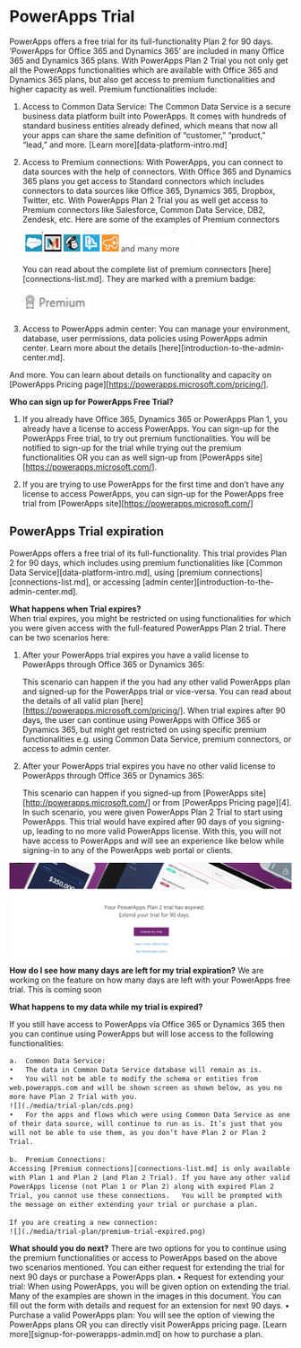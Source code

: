 <properties
	pageTitle="PowerApps Trial | Microsoft PowerApps"
	description="PowerApps trial sign-up and expiration"
	services=""
	suite="powerapps"
	documentationCenter="na"
	authors="aftowen"
	manager="anneta"
	editor=""
	tags=""/>

<tags
   ms.service="powerapps"
   ms.devlang="na"
   ms.topic="article"
   ms.tgt_pltfrm="na"
   ms.workload="na"
   ms.date="04/18/2017"
   ms.author="anneta"/>

# PowerApps Trial #
PowerApps offers a free trial for its full-functionality Plan 2 for 90 days. ‘PowerApps for Office 365 and Dynamics 365’ are included in many Office 365 and Dynamics 365 plans. With PowerApps Plan 2 Trial you not only get all the PowerApps functionalities which are available with Office 365 and Dynamics 365 plans, but also get access to premium functionalities and higher capacity as well. Premium functionalities include:

1. Access to Common Data Service: The Common Data Service is a secure business data platform built into PowerApps. It comes with hundreds of standard business entities already defined, which means that now all your apps can share the same definition of “customer,” “product,” “lead,” and more. [Learn more][data-platform-intro.md]

2. Access to Premium connections: With PowerApps, you can connect to data sources with the help of connectors. With Office 365 and Dynamics 365 plans you get access to Standard connectors which includes connectors to data sources like Office 365, Dynamics 365, Dropbox, Twitter, etc. With PowerApps Plan 2 Trial you as well get access to Premium connectors like Salesforce, Common Data Service, DB2, Zendesk, etc.
Here are some of the examples of Premium connectors

	![](./media/trial-plan/premium-connectors.png)

	You can read about the complete list of premium connectors [here][connections-list.md]. They are marked with a premium badge:

	![](./media/trial-plan/premium-badge.png)

3. Access to PowerApps admin center:  You can manage your environment, database, user permissions, data policies using PowerApps admin center. Learn more about the details [here][introduction-to-the-admin-center.md].

And more. You can learn about details on functionality and capacity on [PowerApps Pricing page][https://powerapps.microsoft.com/pricing/].

**Who can sign up for PowerApps Free Trial?**
1.	If you already have Office 365, Dynamics 365 or PowerApps Plan 1, you already have a license to access PowerApps. You can sign-up for the PowerApps Free trial, to try out premium functionalities. You will be notified to sign-up for the trial while trying out the premium functionalities OR you can as well sign-up from [PowerApps site][https://powerapps.microsoft.com/].

2.	If you are trying to use PowerApps for the first time and don’t have any license to access PowerApps, you can sign-up for the PowerApps free trial from [PowerApps site][https://powerapps.microsoft.com/]

## PowerApps Trial expiration ##
PowerApps offers a free trial of its full-functionality. This trial provides Plan 2 for 90 days, which includes using premium functionalities like [Common Data Service][data-platform-intro.md], using [premium connections][connections-list.md], or accessing [admin center][introduction-to-the-admin-center.md].

**What happens when Trial expires?**  
When trial expires, you might be restricted on using functionalities for which you were given access with the full-featured PowerApps Plan 2 trial. There can be two scenarios here:

1. After your PowerApps trial expires you have a valid license to PowerApps through Office 365 or Dynamics 365:

	This scenario can happen if the you had any other valid PowerApps plan and signed-up for the PowerApps trial or vice-versa. You can read about the details of all valid plan [here][https://powerapps.microsoft.com/pricing/]. When trial expires after 90 days, the user can continue using PowerApps with Office 365 or Dynamics 365,  but might get restricted on using specific premium functionalities e.g. using Common Data Service, premium connectors, or access to admin center.

2. After your PowerApps trial expires you have no other valid license to PowerApps through Office 365 or Dynamics 365:

	This scenario can happen if you signed-up from [PowerApps site][http://powerapps.microsoft.com/] or from [PowerApps Pricing page][4]. In such scenario, you were given PowerApps Plan 2 Trial to start using PowerApps. This trial would have expired after 90 days of you signing-up, leading to no more valid PowerApps license. With this, you will not have access to PowerApps and will see an experience like below while signing-in to any of the PowerApps web portal or clients.

![](./media/trial-plan/extend-screen.png)

**How do I see how many days are left for my trial expiration?**
We are working on the feature on how many days are left with your PowerApps free trial. This is coming soon

**What happens to my data while my trial is expired?**

If you still have access to PowerApps via Office 365 or Dynamics 365 then you can continue using PowerApps but will lose access to the following functionalities:

	a.	Common Data Service:
	•	The data in Common Data Service database will remain as is.
	•	You will not be able to modify the schema or entities from web.powerapps.com and will be shown screen as shown below, as you no more have Plan 2 Trial with you.
	![](./media/trial-plan/cds.png)
	•	For the apps and flows which were using Common Data Service as one of their data source, will continue to run as is. It’s just that you will not be able to use them, as you don’t have Plan 2 or Plan 2 Trial.

	b.	Premium Connections:
	Accessing [Premium connections][connections-list.md] is only available with Plan 1 and Plan 2 (and Plan 2 Trial). If you have any other valid PowerApps license (not Plan 1 or Plan 2) along with expired Plan 2 Trial, you cannot use these connections.   You will be prompted with the message on either extending your trial or purchase a plan.

	If you are creating a new connection:
	![](./media/trial-plan/premium-trial-expired.png)

**What should you do next?**
There are two options for you to continue using the premium functionalities or access to PowerApps based on the above two scenarios mentioned. You can either request for extending the trial for next 90 days or purchase a PowerApps plan.
•	Request for extending your trial: When using PowerApps, you will be given option on extending the trial. Many of the examples are shown in the images in this document. You can fill out the form with details and request for an extension for next 90 days.
•	Purchase a valid PowerApps plan: You will see the option of viewing the PowerApps plans OR you can directly visit PowerApps pricing page. [Learn more][signup-for-powerapps-admin.md] on how to purchase a plan.
